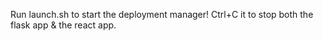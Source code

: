 Run launch.sh to start the deployment manager! Ctrl+C it to stop both the flask app & the react app.
